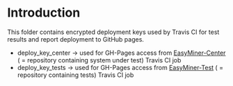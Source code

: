 # Introduction
This folder contains encrypted deployment keys used by Travis CI for test results and report deployment to GitHub pages.
- deploy_key_center -> used for GH-Pages access from [EasyMiner-Center](https://github.com/KIZI/EasyMiner-EasyMinerCenter) ( = repository containing system under test) Travis CI job
- deploy_key_tests -> used for GH-Pages access from [EasyMiner-Test](https://github.com/KIZI/EasyMiner-Tests) ( = repository containing tests) Travis CI job